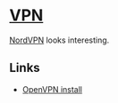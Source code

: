 # [VPN](http://www.wikiwand.com/en/Virtual_private_network)
[NordVPN](https://nordvpn.com/) looks interesting.

## Links
- [OpenVPN install](https://github.com/Nyr/openvpn-install#readme)